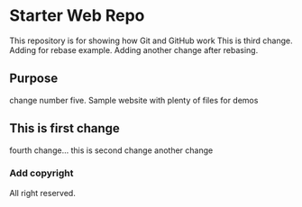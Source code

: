 # Starter Web Repo

This repository is for showing how Git and GitHub work
This is third change.
Adding for rebase example.
Adding another change after rebasing.

## Purpose

change number five.
Sample website with plenty of files for demos

## This is first change

fourth change...
this is second change
another change

### Add copyright

All right reserved.